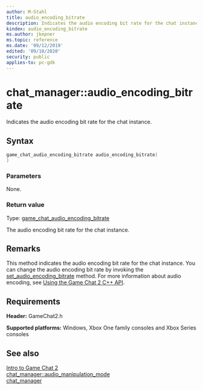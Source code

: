 ```yaml
---
author: M-Stahl
title: audio_encoding_bitrate
description: Indicates the audio encoding bit rate for the chat instance.
kindex: audio_encoding_bitrate
ms.author: jkepner
ms.topic: reference
ms.date: '09/12/2019'
edited: '09/10/2020'
security: public
applies-to: pc-gdk
---
```


# chat_manager::audio_encoding_bitrate
  
Indicates the audio encoding bit rate for the chat instance.  
  
<a id="syntaxSection"></a>
  
## Syntax
  
```cpp
game_chat_audio_encoding_bitrate audio_encoding_bitrate(  
)  
```  
  
<a id="parametersSection"></a>
  
### Parameters
  
None.  
  
<a id="retvalSection"></a>
  
### Return value
  
Type: [game_chat_audio_encoding_bitrate](../../../enums/game_chat_audio_encoding_bitrate.md)  
  
The audio encoding bit rate for the chat instance.
  
<a id="remarksSection"></a>
  
## Remarks
  
This method indicates the audio encoding bit rate for the chat instance. You can change the audio encoding bit rate by invoking the [set_audio_encoding_bitrate](chat_manager_set_audio_encoding_bitrate.md) method. For more information about audio encoding, see [Using the Game Chat 2 C++ API](../../../../../../chat/overviews/game-chat2/using-game-chat-2.md).  
  
<a id="requirementsSection"></a>
  
## Requirements  
  
**Header:** GameChat2.h  
  
**Supported platforms:** Windows, Xbox One family consoles and Xbox Series consoles  
  
<a id="seealsoSection"></a>
  
## See also
  
[Intro to Game Chat 2](../../../../../../chat/overviews/game-chat2/game-chat-2-intro.md)  
[chat_manager::audio_manipulation_mode](chat_manager_audio_manipulation_mode.md)  
[chat_manager](../chat_manager.md)  
  